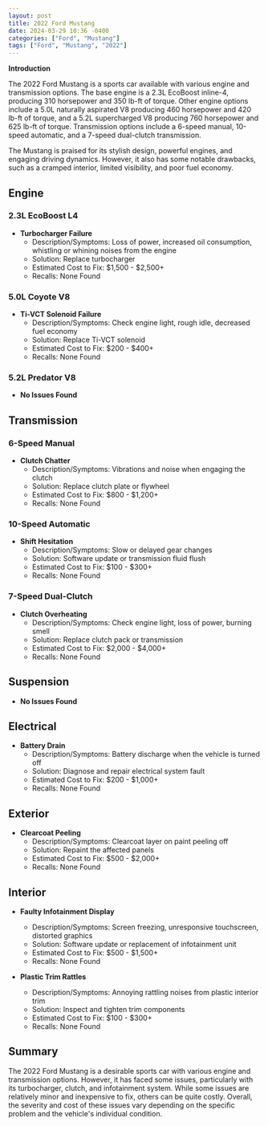 ```yaml
---
layout: post
title: 2022 Ford Mustang
date: 2024-03-29 10:36 -0400
categories: ["Ford", "Mustang"]
tags: ["Ford", "Mustang", "2022"]
---
```

**Introduction**

The 2022 Ford Mustang is a sports car available with various engine and transmission options. The base engine is a 2.3L EcoBoost inline-4, producing 310 horsepower and 350 lb-ft of torque. Other engine options include a 5.0L naturally aspirated V8 producing 460 horsepower and 420 lb-ft of torque, and a 5.2L supercharged V8 producing 760 horsepower and 625 lb-ft of torque. Transmission options include a 6-speed manual, 10-speed automatic, and a 7-speed dual-clutch transmission.

The Mustang is praised for its stylish design, powerful engines, and engaging driving dynamics. However, it also has some notable drawbacks, such as a cramped interior, limited visibility, and poor fuel economy.

## **Engine**

### **2.3L EcoBoost L4**

- **Turbocharger Failure**
  - Description/Symptoms: Loss of power, increased oil consumption, whistling or whining noises from the engine
  - Solution: Replace turbocharger
  - Estimated Cost to Fix: $1,500 - $2,500+
  - Recalls: None Found

### **5.0L Coyote V8**

- **Ti-VCT Solenoid Failure**
  - Description/Symptoms: Check engine light, rough idle, decreased fuel economy
  - Solution: Replace Ti-VCT solenoid
  - Estimated Cost to Fix: $200 - $400+
  - Recalls: None Found

### **5.2L Predator V8**

- **No Issues Found**

## **Transmission**

### **6-Speed Manual**

- **Clutch Chatter**
  - Description/Symptoms: Vibrations and noise when engaging the clutch
  - Solution: Replace clutch plate or flywheel
  - Estimated Cost to Fix: $800 - $1,200+
  - Recalls: None Found

### **10-Speed Automatic**

- **Shift Hesitation**
  - Description/Symptoms: Slow or delayed gear changes
  - Solution: Software update or transmission fluid flush
  - Estimated Cost to Fix: $100 - $300+
  - Recalls: None Found

### **7-Speed Dual-Clutch**

- **Clutch Overheating**
  - Description/Symptoms: Check engine light, loss of power, burning smell
  - Solution: Replace clutch pack or transmission
  - Estimated Cost to Fix: $2,000 - $4,000+
  - Recalls: None Found

## **Suspension**

- **No Issues Found**

## **Electrical**

- **Battery Drain**
  - Description/Symptoms: Battery discharge when the vehicle is turned off
  - Solution: Diagnose and repair electrical system fault
  - Estimated Cost to Fix: $200 - $1,000+
  - Recalls: None Found

## **Exterior**

- **Clearcoat Peeling**
  - Description/Symptoms: Clearcoat layer on paint peeling off
  - Solution: Repaint the affected panels
  - Estimated Cost to Fix: $500 - $2,000+
  - Recalls: None Found

## **Interior**

- **Faulty Infotainment Display**
  - Description/Symptoms: Screen freezing, unresponsive touchscreen, distorted graphics
  - Solution: Software update or replacement of infotainment unit
  - Estimated Cost to Fix: $500 - $1,500+
  - Recalls: None Found

- **Plastic Trim Rattles**
  - Description/Symptoms: Annoying rattling noises from plastic interior trim
  - Solution: Inspect and tighten trim components
  - Estimated Cost to Fix: $100 - $300+
  - Recalls: None Found

## **Summary**

The 2022 Ford Mustang is a desirable sports car with various engine and transmission options. However, it has faced some issues, particularly with its turbocharger, clutch, and infotainment system. While some issues are relatively minor and inexpensive to fix, others can be quite costly. Overall, the severity and cost of these issues vary depending on the specific problem and the vehicle's individual condition.
